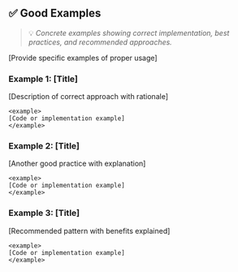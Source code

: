 ## ✅ Good Examples
> 💡 *Concrete examples showing correct implementation, best practices, and recommended approaches.*

[Provide specific examples of proper usage]

### Example 1: [Title]
[Description of correct approach with rationale]
```
<example>
[Code or implementation example]
</example>
```

### Example 2: [Title]
[Another good practice with explanation]
```
<example>
[Code or implementation example]
</example>
```

### Example 3: [Title]
[Recommended pattern with benefits explained]
```
<example>
[Code or implementation example]
</example>
```
